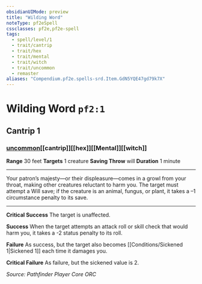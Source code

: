 ```yaml
---
obsidianUIMode: preview
title: "Wilding Word"
noteType: pf2eSpell
cssclasses: pf2e,pf2e-spell
tags:
  - spell/level/1
  - trait/cantrip
  - trait/hex
  - trait/mental
  - trait/witch
  - trait/uncommon
  - remaster
aliases: "Compendium.pf2e.spells-srd.Item.GdN5YQE47gd79k7X" 
---
```

# Wilding Word  `pf2:1`  
## Cantrip 1
### [uncommon](uncommon "Uncommon Rarity Trait")[[cantrip]][[hex]][[Mental]][[witch]]

**Range** 30 feet
**Targets** 1 creature
**Saving Throw**  will
**Duration** 1 minute
* * * 
Your patron’s majesty—or their displeasure—comes in a growl from your throat, making other creatures reluctant to harm you. The target must attempt a Will save; if the creature is an animal, fungus, or plant, it takes a –1 circumstance penalty to its save.

* * *

**Critical Success** The target is unaffected.

**Success** When the target attempts an attack roll or skill check that would harm you, it takes a -2 status penalty to its roll.

**Failure** As success, but the target also becomes [[Conditions/Sickened 1|Sickened 1]] each time it damages you.

**Critical Failure** As failure, but the sickened value is 2.

*Source: Pathfinder Player Core*
*ORC*
